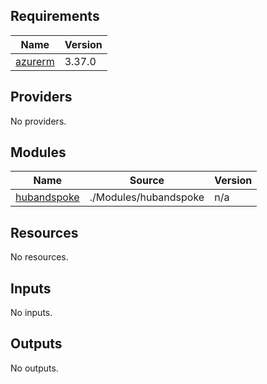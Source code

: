 ## Requirements

| Name | Version |
|------|---------|
| <a name="requirement_azurerm"></a> [azurerm](#requirement\_azurerm) | 3.37.0 |

## Providers

No providers.

## Modules

| Name | Source | Version |
|------|--------|---------|
| <a name="module_hubandspoke"></a> [hubandspoke](#module\_hubandspoke) | ./Modules/hubandspoke | n/a |

## Resources

No resources.

## Inputs

No inputs.

## Outputs

No outputs.
